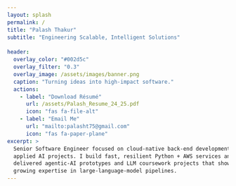 ```yaml
---
layout: splash
permalink: /
title: "Palash Thakur"
subtitle: "Engineering Scalable, Intelligent Solutions"

header:
  overlay_color: "#002d5c"
  overlay_filter: "0.3"
  overlay_image: /assets/images/banner.png
  caption: "Turning ideas into high-impact software."
  actions:
    - label: "Download Résumé"
      url: /assets/Palash_Resume_24_25.pdf
      icon: "fas fa-file-alt"
    - label: "Email Me"
      url: "mailto:palasht75@gmail.com"
      icon: "fas fa-paper-plane"
excerpt: >
  Senior Software Engineer focused on cloud-native back-end development and 
  applied AI projects. I build fast, resilient Python + AWS services and have 
  delivered agentic-AI prototypes and LLM coursework projects that showcase my 
  growing expertise in large-language-model pipelines.
---
```


<style>
:root {
  --accent: #1e88e5;
  --grad1: #e3f2fd;
  --grad2: #bbdefb;
  --grad3: #90caf9;
  --grad4: #64b5f6;
  --grad5: #42a5f5;
}
body {
  margin: 0;
  transition: background 1s ease;
}

/* PANEL BASE */
.panel {
  padding: 1.5rem 1rem;
  max-width: 1200px;
  margin: 0 auto;
  opacity: 0;
  transform: translateY(20px);
  transition: opacity .6s ease, transform .6s ease;
  color: #002d5c;
  background: transparent;
}
.panel.active {
  opacity: 1;
  transform: translateY(0);
}

/* ABOUT */
.about-me-container {
  display: flex;
  flex-wrap: wrap;
  align-items: center;
  gap: 1rem;
  margin-bottom: 1.5rem;
}
.about-me-avatar {
  flex: 0 0 auto;
  text-align: center;
}
.about-me-avatar img {
  width: 180px;
  height: 180px;
  border-radius: 50%;
  object-fit: cover;
  box-shadow: 0 6px 18px rgba(0,0,0,.2);
  transition: transform .25s;
}
.about-me-avatar img:hover {
  transform: scale(1.05);
  cursor: pointer;
}
.avatar-contact {
  margin-top: .5rem;
  line-height: 1.4;
}
.contact-link {
  color: var(--accent);
  text-decoration: none;
  display: block;
}
.contact-link:hover {
  text-decoration: underline;
}
.about-me-text {
  flex: 1 1 350px;
}
.about-me-text h2 {
  margin-top: 0;
  font-size: 1.8rem;
}
.about-me-text p {
  margin-bottom: .8rem;
  line-height: 1.5;
  font-size: 1rem;
}

/* TIMELINE */
.timeline {
  display: flex;
  justify-content: space-between;
  align-items: flex-start;
  position: relative;
  margin: 1.5rem 0;
}
.timeline::before {
  content: "";
  position: absolute;
  top: 16px;
  left: 3%;
  width: 94%;
  height: 4px;
  background: rgba(0,0,0,.2);
  z-index: 0;
}
.timeline-item {
  position: relative;
  width: 22%;
  text-align: center;
  z-index: 1;
  opacity: .5;
  transition: opacity .4s;
}
.timeline-item.active {
  opacity: 1;
}
.timeline-dot {
  width: 14px;
  height: 14px;
  background: var(--accent);
  border-radius: 50%;
  margin: 0 auto;
}
.timeline-content h4 {
  margin: .4rem 0 .2rem;
  font-size: 1rem;
}
.timeline-content p {
  margin: 0;
  font-size: .85rem;
  color: rgba(0,0,0,.7);
}

/* CARDS */
.card-panel h2 {
  text-align: center;
  margin-bottom: 1rem;
}
.card-grid {
  display: flex;
  flex-wrap: wrap;
  gap: 1.5rem;
  justify-content: center;
  margin-bottom: 1.5rem;
}
.card {
  width: 260px;
  background: rgba(255,255,255,.6);
  border-radius: 8px;
  overflow: hidden;
  box-shadow: 0 4px 12px rgba(0,0,0,.15);
  opacity: 0;
  transform: translateY(20px);
  transition: opacity .55s, transform .55s;
  text-align: center;
}
.card.show {
  opacity: 1;
  transform: translateY(0);
}
.card:hover {
  transform: translateY(-6px);
}
.card img {
  width: 100%;
  height: 150px;
  object-fit: cover;
}
.card-body {
  padding: .8rem 1rem;
}
.card-body h3 {
  margin: 0 0 .4rem;
  font-size: 1.2rem;
  color: #002d5c;
}
.card-body p {
  margin: 0;
  font-size: .88rem;
  color: rgba(0,0,0,.7);
}

/* SKILLS */
.skills-panel h2 {
  text-align: center;
  margin-bottom: 1rem;
}
.skills-grid {
  display: flex;
  flex-wrap: wrap;
  gap: .6rem;
  justify-content: center;
  margin-bottom: 1.5rem;
}
.skill-tag {
  background: rgba(255,255,255,.6);
  padding: 6px 12px;
  border-radius: 30px;
  color: #002d5c;
  font-size: .85rem;
  font-weight: 600;
  display: inline-flex;
  align-items: center;
  gap: .3rem;
  opacity: 0;
  transform: translateY(20px);
  transition: opacity .5s, transform .5s, background .3s, transform .3s;
}
.skill-tag.show {
  opacity: 1;
  transform: translateY(0);
}
.skill-tag i {
  color: var(--accent);
}
/* interactive hover */
.skill-tag:hover {
  background: rgba(255,255,255,.8);
  transform: scale(1.1);
  box-shadow: 0 4px 12px rgba(0,0,0,.2);
  cursor: pointer;
}

/* HIGHLIGHTS */
.highlights-panel h2 {
  text-align: center;
  margin-bottom: .8rem;
}
.highlights {
  list-style: none;
  padding: 0;
  margin: 0 auto 1.5rem;
  max-width: 600px;
  text-align: center;
  color: rgba(0,0,0,.7);
}
.highlights li {
  margin: .4rem 0;
  font-size: .9rem;
}
.highlights li strong {
  color: var(--accent);
}

/* CTA */
.cta {
  text-align: left;
  margin-bottom: 1.5rem;
}

/* EASTER EGG BUTTON */
#egg {
  position: fixed;
  bottom: 16px;
  right: 16px;
  z-index: 9999;
  background: var(--accent);
  color: #fff;
  width: 50px;
  height: 50px;
  border-radius: 50%;
  display: flex;
  align-items: center;
  justify-content: center;
  font-size: 1.6rem;
  cursor: pointer;
  opacity: 0;
  transform: translateY(30px);
  transition: opacity .6s, transform .6s;
  animation: pulse 2s ease-in-out infinite;
}
#egg.show {
  opacity: 1;
  transform: translateY(0);
}
@keyframes pulse {
  0%,100% { transform: scale(1); }
  50% { transform: scale(1.2); }
}

/* MODAL */
.modal {
  display: none;
  position: fixed;
  top: 0; left: 0; right: 0; bottom: 0;
  background: rgba(0,0,0,.6);
  justify-content: center;
  align-items: center;
  z-index: 10000;
}
.modal-content {
  background: #fff;
  color: #002d5c;
  padding: 1.5rem;
  border-radius: 8px;
  text-align: center;
  max-width: 300px;
}
.modal-content h3 {
  margin-top: 0;
}
.close-btn {
  margin-top: 1rem;
  background: var(--accent);
  color: #fff;
  border: none;
  padding: .5rem 1rem;
  border-radius: 4px;
  cursor: pointer;
}

/* responsive */
@media(max-width:720px){
  .about-me-container { flex-direction: column; text-align: center; }
  .timeline { display: block; }
  .timeline-item { width: 100%; margin-bottom: 1rem; }
}

/* ---- EASTER EGG TRIGGER ---- */
#egg {
  position: fixed;
  bottom: 24px;
  right: 24px;
  width: 56px; height: 56px;
  background: var(--accent);
  color: #fff;
  font-size: 1.5rem;
  line-height: 56px;
  text-align: center;
  border-radius: 50%;
  box-shadow: 0 4px 12px rgba(0,0,0,.3);
  cursor: pointer;
  z-index: 10001;
  animation: pulse 2s ease-in-out infinite;
  transition: background .3s;
}
#egg:hover {
  background: #1565c0;
}
@keyframes pulse {
  0%,100% { transform: scale(1); }
  50% { transform: scale(1.2); }
}

/* ---- SLIDING SIDE PANEL ---- */
#easterPanel {
  position: fixed;
  top: 0; right: -320px;
  width: 280px; height: 100%;
  background: rgba(255,255,255,0.95);
  backdrop-filter: blur(8px);
  box-shadow: -4px 0 16px rgba(0,0,0,.2);
  transition: right .5s ease;
  z-index: 10000;
  display: flex;
  flex-direction: column;
}
#easterPanel.open { right: 0; }

/* Panel Header */
.easter-header {
  display: flex;
  align-items: center;
  justify-content: space-between;
  padding: 1rem;
  border-bottom: 1px solid #ddd;
}
.easter-header h3 {
  margin: 0;
  font-size: 1.1rem;
  color: var(--accent);
}
.easter-header button {
  background: none;
  border: none;
  font-size: 1.4rem;
  line-height: 1;
  cursor: pointer;
  color: #333;
}

/* Panel List */
.easter-list {
  list-style: none;
  margin: 1rem;
  padding: 0;
  flex: 1;
}
.easter-list li {
  margin: .6rem 0;
  font-size: .95rem;
  color: #333;
  position: relative;
  padding-left: 1.5rem;
}
.easter-list li::before {
  content: "✔";
  position: absolute;
  left: 0;
  color: var(--accent);
  font-size: .9rem;
}

/* Footer */
.easter-footer {
  padding: 1rem;
  font-size: .85rem;
  text-align: center;
  border-top: 1px solid #ddd;
  color: #555;
}

/* CONFETTI */
#confetti {
  position: fixed;
  top: 0; left: 0;
  width: 100%; height: 100%;
  pointer-events: none;
  overflow: hidden;
  z-index: 10000;
}
.confetto {
  position: absolute;
  width: 8px; height: 8px;
  background: var(--accent);
  opacity: .9;
  transform-origin: center;
  animation: fall 2.5s linear forwards, spin 1s linear infinite;
}
@keyframes fall {
  to { transform: translateY(110vh) rotate(720deg); opacity: 0; }
}
@keyframes spin { to { transform: rotate(360deg); } }

</style>

<script>
document.addEventListener('DOMContentLoaded', () => {
  const egg = document.getElementById('egg');
  const panel = document.getElementById('easterPanel');
  const close = document.getElementById('closeEgg');
  const confetti = document.getElementById('confetti');

  // Show panel + confetti
  egg.addEventListener('click', () => {
    panel.classList.add('open');
    launchConfetti(30);
  });
  // Close panel
  close.addEventListener('click', () => panel.classList.remove('open'));
  panel.addEventListener('click', e => {
    if (e.target === panel) panel.classList.remove('open');
  });

  // Confetti generator
  function launchConfetti(count) {
    for (let i=0; i<count; i++) {
      const c = document.createElement('div');
      c.classList.add('confetto');
      c.style.left = Math.random()*100 + 'vw';
      c.style.top = '-10px';
      c.style.background = `hsl(${200 + Math.random()*50}, 80%, 60%)`;
      c.style.animationDelay = (Math.random()*0.5) + 's';
      confetti.appendChild(c);
      setTimeout(() => c.remove(), 3000);
    }
  }
});
</script>


<script>
document.addEventListener('DOMContentLoaded', () => {
  // gradient mapping
  const grades = {
    about:      'var(--grad1)',
    cards:      'var(--grad2)',
    skills:     'var(--grad3)',
    highlights: 'var(--grad4)',
    cta:        'var(--grad5)'
  };
  document.querySelectorAll('.panel').forEach(panel => {
    const sec = panel.dataset.section;
    panel.__grad = grades[sec]||grades.about;
    new IntersectionObserver(entries => {
      entries.forEach(e => {
        if (e.isIntersecting) {
          document.body.style.background = e.target.__grad;
          e.target.classList.add('active');
        }
      });
    },{threshold:0.5}).observe(panel);
  });

  // timeline reveal
  document.querySelectorAll('.timeline-item').forEach(item=>{
    new IntersectionObserver(entries=>{
      entries.forEach(e=>{
        if(e.isIntersecting) e.target.classList.add('active');
      });
    },{rootMargin:'0px 0px -40% 0px'}).observe(item);
  });

  // cards reveal
  document.querySelectorAll('.card').forEach(card=>{
    new IntersectionObserver(entries=>{
      entries.forEach(e=>{
        if(e.isIntersecting) e.target.classList.add('show');
      });
    },{threshold:0.3}).observe(card);
  });
  // skills reveal
  document.querySelectorAll('.skill-tag').forEach(tag=>{
    new IntersectionObserver(entries=>{
      entries.forEach(e=>{
        if(e.isIntersecting) e.target.classList.add('show');
      });
    },{threshold:0.3}).observe(tag);
  });

  // easter egg & modal
  const egg = document.getElementById('egg'),
        modal = document.getElementById('eggModal'),
        close = document.getElementById('closeEgg');
  setTimeout(() => egg.classList.add('show'), 2000);
  egg.onclick = () => {
    modal.style.display = 'flex';
  };
  close.onclick = () => {
    modal.style.display = 'none';
  };
  modal.onclick = e => {
    if(e.target===modal) modal.style.display = 'none';
  };
});
</script>

<!-- ABOUT PANEL -->
<section class="panel about-panel" data-section="about">
  <div class="about-me-container">
    <div class="about-me-avatar">
      <a href="https://www.linkedin.com/in/palash-thakur-8b5a34193/" target="_blank" rel="noopener">
        <img src="/assets/images/avatar2.png" alt="Palash Thakur – LinkedIn">
      </a>
      <div class="avatar-contact">
        <a href="https://www.linkedin.com/in/palash-thakur-8b5a34193/" class="contact-link"><i class="fab fa-linkedin"></i> LinkedIn</a>
        <a href="mailto:palasht75@gmail.com" class="contact-link"><i class="fas fa-envelope"></i> palasht75@gmail.com</a>
      </div>
    </div>
    <div class="about-me-text">
      <h2>About Me</h2>
      <p>
      I'm a Senior Software Engineer with over <strong>3.6 years of experience</strong> designing cloud-native, scalable backend solutions optimized for handling tens of thousands of <strong>LLM and agentic AI requests</strong> per minute. My expertise spans Python development, AWS cloud services, and advanced NLP solutions tailored for global healthcare clients, including notable collaborations with institutions such as Harvard Medical School. At Persistent Systems, I've co-engineered Intuit's Finance Agent, <strong>serving over 1 million users</strong>, enhancing performance, scalability, and reliability significantly.
      </p>
      <p>
      In addition to technical accomplishments, I am deeply committed to mentorship and education. I've <strong>guided over 200 undergraduate</strong> students at my alma mater, Shri Ramdeobaba College of Engineering and Management, providing essential support for research, career development, and interview preparation. My passion for fostering innovation in younger generations was recognized by Google Cloud India, where I served as the <strong>mentor and face</strong> of the <strong>#HumBanayenge campaign</strong>, advocating tech-driven problem-solving.
      </p>
      <p>
      Starting Fall 2025, I'll be pursuing a Master of Engineering (MEng) in Electrical and Computer Engineering (ECE) at the University of Ottawa. I'm eager to apply my expertise in NLP, agentic AI, and healthcare technologies through industry roles and academic positions such as Teaching Assistant or Research Assistant. My goal is to further advance intelligent solutions that drive impactful healthcare outcomes within an innovative and collaborative academic and professional environment.
      </p>
    </div>
  </div>
  <div class="timeline">
    <div class="timeline-item">
      <div class="timeline-dot"></div>
      <div class="timeline-content">
        <h4>2022 – Research Intern</h4>
        <p>Delivered Microscopy image-enhancement tool at Persistent Systems for florida based client.</p>
      </div>
    </div>
    <div class="timeline-item">
      <div class="timeline-dot"></div>
      <div class="timeline-content">
        <h4>2023 – Associate Data Scientist</h4>
        <p>Developed end-to-end NLP pipelines for EMR data at Harvard Medical School and led research on Indian diabetic datasets, applying statistical methods to derive actionable insights.</p>     </div>
    </div>
    <div class="timeline-item">
      <div class="timeline-dot"></div>
      <div class="timeline-content">
        <h4>2024 – Senior Software Engineer</h4>
        <p>Worked as Database admin. Optimised Postgres & AWS HealthLake for Connxus HIE.</p>
      </div>
    </div>
    <div class="timeline-item">
      <div class="timeline-dot"></div>
      <div class="timeline-content">
        <h4>2025 – Senior Software Engineer</h4>
        <p>Leading the development of scalable backend systems and AI agent features at Intuit, serving millions of users. Preparing to begin a Master of Engineering at the University of Ottawa in Fall 2025.</p>     </div>
    </div>
  </div>
  
</section>

<!-- CARDS PANEL -->
<section class="panel card-panel" data-section="cards">
  <h2>Explore My Work</h2>
  <div class="card-grid">
    <a class="card" href="/projects/"><img src="/assets/images/projects.png" alt=""><div class="card-body"><h3>Projects</h3><p>Open-source & professional work.</p></div></a>
    <a class="card" href="/media/"><img src="/assets/images/media.png" alt=""><div class="card-body"><h3>Talks & Demos</h3><p>YouTube & LinkedIn highlights.</p></div></a>
    <a class="card" href="/contact/"><img src="/assets/images/contact.png" alt=""><div class="card-body"><h3>Let's Connect</h3><p>Reach out to collaborate.</p></div></a>
  </div>
</section>

<!-- SKILLS PANEL -->
<section class="panel skills-panel" data-section="skills">
  <h2>Core Skills</h2>
  <div class="skills-grid">
    <span class="skill-tag"><i class="fab fa-python"></i> Python</span>
    <span class="skill-tag"><i class="fas fa-code"></i> FastAPI</span>
    <span class="skill-tag"><i class="fas fa-code"></i> JavaScript</span>
    <span class="skill-tag"><i class="fas fa-database"></i> PostgreSQL</span>
    <span class="skill-tag"><i class="fas fa-database"></i> Redis</span>
    <span class="skill-tag"><i class="fab fa-docker"></i> Docker</span>
    <span class="skill-tag"><i class="fas fa-network-wired"></i> Kubernetes</span>
    <span class="skill-tag"><i class="fab fa-aws"></i> AWS</span>
    <span class="skill-tag"><i class="fas fa-robot"></i> LLM Engineering</span>
    <span class="skill-tag"><i class="fas fa-rocket"></i> Agentic AI</span>
    <span class="skill-tag"><i class="fas fa-desktop"></i> Gradio</span>
    <span class="skill-tag"><i class="fas fa-plug"></i> OpenAI API</span>
    <span class="skill-tag"><i class="fas fa-brain"></i> LLAMA</span>
    <span class="skill-tag"><i class="fab fa-git-alt"></i> Git CI/CD</span>
    <span class="skill-tag"><i class="fab fa-github"></i> GitHub Actions</span>
    <span class="skill-tag"><i class="fab fa-tensorflow"></i> TensorFlow</span>
    <span class="skill-tag"><i class="fas fa-cloud"></i> Argo CD</span>
  </div>
</section>

<!-- HIGHLIGHTS PANEL -->
<section class="panel highlights-panel" data-section="highlights">
  <h2>Recent Highlights</h2>
  <ul class="highlights">
    <li><strong>2025</strong>: Rolled out AI agent features to 1M+ QuickBooks users</li>
    <li><strong>2024</strong>: Scaled FastAPI service to 10K req/hr; cut latency 36%</li>
    <li><strong>2023</strong>: Published multimodal emotion recognition (Springer)</li>
    <li><strong>2022</strong>: 1st Place — Google Cloud “Next Big Thing” Hackathon</li>
  </ul>
</section>

<!-- CTA PANEL -->
<section class="panel cta-panel" data-section="cta">
  <div class="cta">
    <a class="btn btn--primary btn--large" href="/projects/">Explore My Work →</a>
  </div>
</section>

<!-- ================== EASTER EGG TRIGGER & PANEL ================== -->
<!-- Floating “?” Trigger -->
<!-- <div id="egg" role="button" aria-label="Surprise me!" title="Click for a surprise!">?</div> -->

<!-- Sliding Side-Panel
<aside id="easterPanel" aria-hidden="true">
  <header class="easter-header">
    <h3>🔧 Built With</h3>
    <button id="closeEgg" aria-label="Close">×</button>
  </header>
  <ul class="easter-list">
    <li>Jekyll</li>
    <li>HTML5</li>
    <li>CSS3</li>
    <li>JavaScript</li>
    <li>IntersectionObserver API</li>
  </ul>
  <footer class="easter-footer">
    Crafted by <strong>Palash Thakur</strong>
  </footer>
</aside>

<!-- Confetti Container -->
<!-- <div id="confetti"></div> -->


